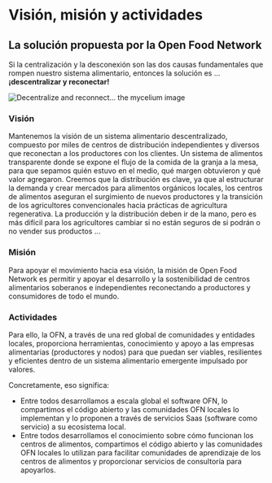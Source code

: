 # Visión, misión y actividades

## La solución propuesta por la Open Food Network

Si la centralización y la desconexión son las dos causas fundamentales que rompen nuestro sistema alimentario, entonces la solución es ... **¡descentralizar y reconectar!**

![Decentralize and reconnect... the mycelium image](.gitbook/assets/mycellium.png)

### **Visión**

Mantenemos la visión de un sistema alimentario descentralizado, compuesto por miles de centros de distribución independientes y diversos que reconectan a los productores con los clientes. Un sistema de alimentos transparente donde se expone el flujo de la comida de la granja a la mesa, para que sepamos quién estuvo en el medio, qué margen obtuvieron y qué valor agregaron. Creemos que la distribución es clave, ya que al estructurar la demanda y crear mercados para alimentos orgánicos locales, los centros de alimentos aseguran el surgimiento de nuevos productores y la transición de los agricultores convencionales hacia prácticas de agricultura regenerativa. La producción y la distribución deben ir de la mano, pero es más difícil para los agricultores cambiar si no están seguros de si podrán o no vender sus productos ...

### Misión

Para apoyar el movimiento hacia esa visión, la misión de Open Food Network es permitir y apoyar el desarrollo y la sostenibilidad de centros alimentarios soberanos e independientes reconectando a productores y consumidores de todo el mundo.

### Actividades

Para ello, la OFN, a través de una red global de comunidades y entidades locales, proporciona herramientas, conocimiento y apoyo a las empresas alimentarias \(productores y nodos\) para que puedan ser viables, resilientes y eficientes dentro de un sistema alimentario emergente impulsado por valores.

Concretamente, eso significa:

* Entre todos desarrollamos a escala global el software OFN, lo compartimos el código abierto y las comunidades OFN locales lo implementan y lo proponen a través de servicios Saas \(software como servicio\) a su ecosistema local. 
* Entre todos desarrollamos el conocimiento sobre cómo funcionan los centros de alimentos, compartimos el código abierto y las comunidades OFN locales lo utilizan para facilitar comunidades de aprendizaje de los centros de alimentos y proporcionar servicios de consultoría para apoyarlos.

